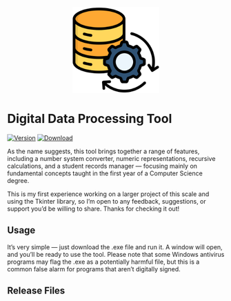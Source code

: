 <p align="center"><img src="assets/icon.png" width="200"></p>

# Digital Data Processing Tool

[![Version](https://img.shields.io/badge/Version-1.0.0-blue?style=for-the-badge)](#) [![Download](https://img.shields.io/badge/Download-Digital%20Data%20Processing%20Tool-brightgreen?style=for-the-badge)](dist/Digital%20Data%20Processing%20Tool.exe)

As the name suggests, this tool brings together a range of features, including a number system converter, numeric representations, recursive calculations, and a student records manager — focusing mainly on fundamental concepts taught in the first year of a Computer Science degree.

This is my first experience working on a larger project of this scale and using the Tkinter library, so I’m open to any feedback, suggestions, or support you’d be willing to share. Thanks for checking it out!

## Usage

It’s very simple — just download the .exe file and run it. A window will open, and you’ll be ready to use the tool. Please note that some Windows antivirus programs may flag the .exe as a potentially harmful file, but this is a common false alarm for programs that aren’t digitally signed.

## Release Files

